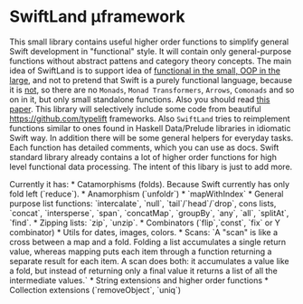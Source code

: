 # SwiftLand µframework

This small library contains useful higher order functions to simplify general Swift development in "functional" style. It will contain only general-purpose functions without abstract pattens and category theory concepts. The main idea of SwiftLand is to support idea of [functional in the small, OOP in the large](http://www.johndcook.com/blog/2009/03/23/functional-in-the-small-oo-in-the-large/), and not to pretend that Swift is a purely functional language, because it is [not](https://en.wikipedia.org/wiki/Referential_transparency), so there are no `Monads`, `Monad Transformers`, `Arrows`, `Comonads` and so on in it, but only small standalone functions. Also you should read [this paper](https://queue.acm.org/detail.cfm?id=2611829).
This library will selectively include some code from beautiful https://github.com/typelift frameworks. Also `SwiftLand` tries to reimplement functions similar to ones found in Haskell Data/Prelude libraries in idiomatic Swift way. In addition there will be some general helpers for everyday tasks. Each function has detailed comments, which you can use as docs. Swift standard library already contains a lot of higher order functions for high level functional data processing. The intent of this libary is just to add more.
<p> Currently it has:
* Catamorphisms (folds). Because Swift currently has only fold left (`reduce`).
* Anamorphism (`unfoldr`)
* `mapWithIndex`
* General purpose list functions: `intercalate`, `null`, `tail`/`head`/`drop`, cons lists, `concat`, `intersperse`, `span`, `concatMap`, `groupBy`, `any`, `all`, `splitAt`, `find`.
* Zipping lists: `zip`, `unzip`.
* Combinators (`flip`,`const`, `fix` or Y combinator)
* Utils for dates, images, colors.
* Scans: `A "scan" is like a cross between a map and a fold. Folding a list accumulates a single return value, whereas mapping puts each item through a function returning a separate result for each item. A scan does both: it accumulates a value like a fold, but instead of returning only a final value it returns a list of all the intermediate values.`
* String extensions and higher order functions
* Collection extensions (`removeObject`, `uniq`)
